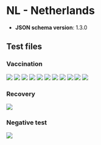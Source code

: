 # NL - Netherlands

* **JSON schema version**: 1.3.0

## Test files

### Vaccination

![](VAC_001.png)
![](VAC_002.png)
![](VAC_003.png)
![](VAC_004.png)
![](VAC_005.png)
![](VAC_006.png)
![](VAC_007.png)
![](VAC_008.png)
![](VAC_009.png)
![](VAC_010.png)
![](VAC_011.png)

### Recovery

![](REC_001.png)

### Negative test

![](TEST_001.png)